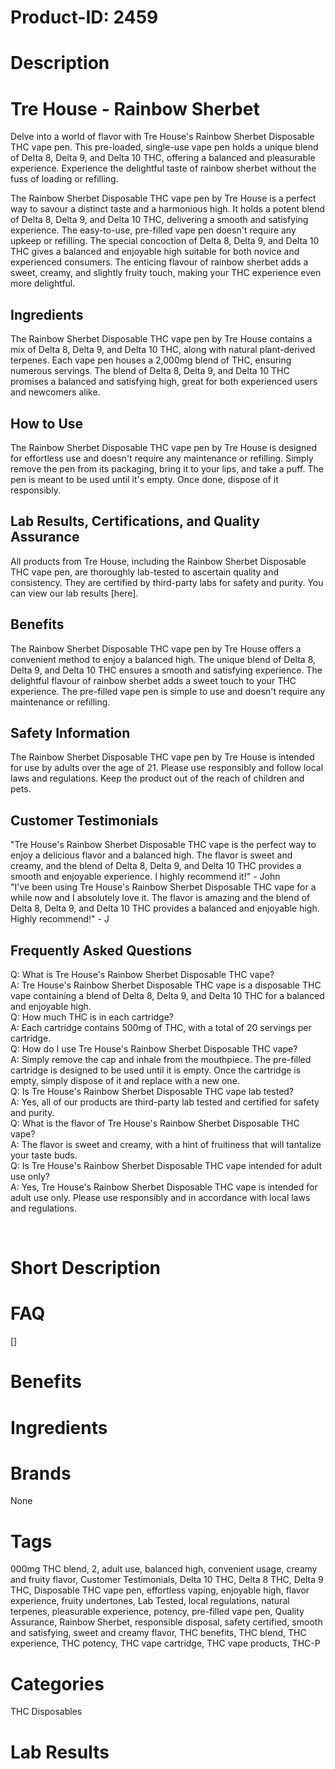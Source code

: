 # Product-ID: 2459

# Description

<h1>Tre House - Rainbow Sherbet</h1>
<p>Delve into a world of flavor with Tre House's Rainbow Sherbet Disposable THC vape pen. This pre-loaded, single-use vape pen holds a unique blend of Delta 8, Delta 9, and Delta 10 THC, offering a balanced and pleasurable experience. Experience the delightful taste of rainbow sherbet without the fuss of loading or refilling.</p>
<p>The Rainbow Sherbet Disposable THC vape pen by Tre House is a perfect way to savour a distinct taste and a harmonious high. It holds a potent blend of Delta 8, Delta 9, and Delta 10 THC, delivering a smooth and satisfying experience. The easy-to-use, pre-filled vape pen doesn't require any upkeep or refilling. The special concoction of Delta 8, Delta 9, and Delta 10 THC gives a balanced and enjoyable high suitable for both novice and experienced consumers. The enticing flavour of rainbow sherbet adds a sweet, creamy, and slightly fruity touch, making your THC experience even more delightful.</p>
<h2>Ingredients</h2>
<p>The Rainbow Sherbet Disposable THC vape pen by Tre House contains a mix of Delta 8, Delta 9, and Delta 10 THC, along with natural plant-derived terpenes. Each vape pen houses a 2,000mg blend of THC, ensuring numerous servings. The blend of Delta 8, Delta 9, and Delta 10 THC promises a balanced and satisfying high, great for both experienced users and newcomers alike.</p>
<h2>How to Use</h2>
<p>The Rainbow Sherbet Disposable THC vape pen by Tre House is designed for effortless use and doesn't require any maintenance or refilling. Simply remove the pen from its packaging, bring it to your lips, and take a puff. The pen is meant to be used until it's empty. Once done, dispose of it responsibly.</p>
<h2>Lab Results, Certifications, and Quality Assurance</h2>
<p>All products from Tre House, including the Rainbow Sherbet Disposable THC vape pen, are thoroughly lab-tested to ascertain quality and consistency. They are certified by third-party labs for safety and purity. You can view our lab results [here].</p>
<h2>Benefits</h2>
<p>The Rainbow Sherbet Disposable THC vape pen by Tre House offers a convenient method to enjoy a balanced high. The unique blend of Delta 8, Delta 9, and Delta 10 THC ensures a smooth and satisfying experience. The delightful flavour of rainbow sherbet adds a sweet touch to your THC experience. The pre-filled vape pen is simple to use and doesn't require any maintenance or refilling.</p>
<h2>Safety Information</h2>
<p>The Rainbow Sherbet Disposable THC vape pen by Tre House is intended for use by adults over the age of 21. Please use responsibly and follow local laws and regulations. Keep the product out of the reach of children and pets.</p>
<h2>Customer Testimonials</h2>
<p>"Tre House's Rainbow Sherbet Disposable THC vape is the perfect way to enjoy a delicious flavor and a balanced high. The flavor is sweet and creamy, and the blend of Delta 8, Delta 9, and Delta 10 THC provides a smooth and enjoyable experience. I highly recommend it!" - John<br />
"I've been using Tre House's Rainbow Sherbet Disposable THC vape for a while now and I absolutely love it. The flavor is amazing and the blend of Delta 8, Delta 9, and Delta 10 THC provides a balanced and enjoyable high. Highly recommend!" - J</p>
<h2>Frequently Asked Questions</h2>
<p>Q: What is Tre House's Rainbow Sherbet Disposable THC vape?<br />
A: Tre House's Rainbow Sherbet Disposable THC vape is a disposable THC vape containing a blend of Delta 8, Delta 9, and Delta 10 THC for a balanced and enjoyable high.<br />
Q: How much THC is in each cartridge?<br />
A: Each cartridge contains 500mg of THC, with a total of 20 servings per cartridge.<br />
Q: How do I use Tre House's Rainbow Sherbet Disposable THC vape?<br />
A: Simply remove the cap and inhale from the mouthpiece. The pre-filled cartridge is designed to be used until it is empty. Once the cartridge is empty, simply dispose of it and replace with a new one.<br />
Q: Is Tre House's Rainbow Sherbet Disposable THC vape lab tested?<br />
A: Yes, all of our products are third-party lab tested and certified for safety and purity.<br />
Q: What is the flavor of Tre House's Rainbow Sherbet Disposable THC vape?<br />
A: The flavor is sweet and creamy, with a hint of fruitiness that will tantalize your taste buds.<br />
Q: Is Tre House's Rainbow Sherbet Disposable THC vape intended for adult use only?<br />
A: Yes, Tre House's Rainbow Sherbet Disposable THC vape is intended for adult use only. Please use responsibly and in accordance with local laws and regulations.</p>
<p>&nbsp;</p>


# Short Description



# FAQ
[]

# Benefits



# Ingredients



# Brands

None

# Tags

000mg THC blend, 2, adult use, balanced high, convenient usage, creamy and fruity flavor, Customer Testimonials, Delta 10 THC, Delta 8 THC, Delta 9 THC, Disposable THC vape pen, effortless vaping, enjoyable high, flavor experience, fruity undertones, Lab Tested, local regulations, natural terpenes, pleasurable experience, potency, pre-filled vape pen, Quality Assurance, Rainbow Sherbet, responsible disposal, safety certified, smooth and satisfying, sweet and creamy flavor, THC benefits, THC blend, THC experience, THC potency, THC vape cartridge, THC vape products, THC-P

# Categories

THC Disposables

# Lab Results
